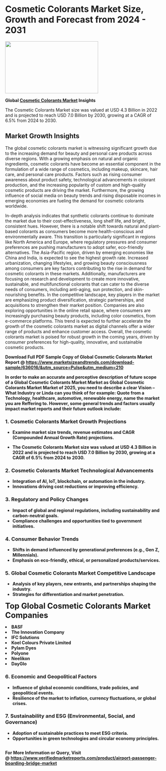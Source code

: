 <H1>Cosmetic Colorants Market Size, Growth and Forecast from 2024 - 2031</H1><img class="aligncenter size-medium wp-image-584254" src="https://thirdeyenews.in/wp-content/uploads/2024/09/Global-Market-Research-300x168.jpeg" alt="" width="300" height="168" /><p><strong>Global&nbsp;<a href="https://www.marketsizeandtrends.com/download-sample/636016/&amp;utm_source=Pulse&amp;utm_medium=210">Cosmetic Colorants Market</a> Insights</strong></p><p>The Cosmetic Colorants Market size was valued at USD 4.3 Billion in 2022 and is projected to reach USD 7.0 Billion by 2030, growing at a CAGR of 6.5% from 2024 to 2030.</p><p><h2>Market Growth Insights</h2> <p>The global cosmetic colorants market is witnessing significant growth due to the increasing demand for beauty and personal care products across diverse regions. With a growing emphasis on natural and organic ingredients, cosmetic colorants have become an essential component in the formulation of a wide range of cosmetics, including makeup, skincare, hair care, and personal care products. Factors such as rising consumer awareness about product safety, technological advancements in colorant production, and the increasing popularity of custom and high-quality cosmetic products are driving the market. Furthermore, the growing influence of social media on beauty trends and rising disposable incomes in emerging economies are fueling the demand for cosmetic colorants worldwide.</p> <p><strong></strong></p> <p>In-depth analysis indicates that synthetic colorants continue to dominate the market due to their cost-effectiveness, long shelf life, and bright, consistent hues. However, there is a notable shift towards natural and plant-based colorants as consumers become more health-conscious and environmentally aware. This transition is particularly significant in regions like North America and Europe, where regulatory pressures and consumer preferences are pushing manufacturers to adopt safer, eco-friendly alternatives. The Asia-Pacific region, driven by emerging economies like China and India, is expected to see the highest growth rate. Increased urbanization, changing lifestyles, and growing beauty consciousness among consumers are key factors contributing to the rise in demand for cosmetic colorants in these markets. Additionally, manufacturers are focusing on research and development to create more innovative, sustainable, and multifunctional colorants that can cater to the diverse needs of consumers, including anti-aging, sun protection, and skin-nourishing benefits. In the competitive landscape, key players in the market are emphasizing product diversification, strategic partnerships, and acquisitions to strengthen their market position. Companies are also exploring opportunities in the online retail space, where consumers are increasingly purchasing beauty products, including color cosmetics, from e-commerce platforms. This trend is expected to further accelerate the growth of the cosmetic colorants market as digital channels offer a wider range of products and enhance customer access. Overall, the cosmetic colorants market is poised for robust growth in the coming years, driven by consumer preferences for high-quality, innovative, and sustainable cosmetic products.</p> <p><strong></p><p><span class=""><strong>Download Full PDF Sample Copy of Global Cosmetic Colorants Market Report</strong> @ <a href="https://www.marketsizeandtrends.com/download-sample/636016/&amp;utm_source=Pulse&amp;utm_medium=210" target="_blank">https://www.marketsizeandtrends.com/download-sample/636016/&amp;utm_source=Pulse&amp;utm_medium=210</a></span></p><p>In order to make an accurate and perceptive description of future scope of a Global&nbsp;Cosmetic Colorants Market Market as Global&nbsp;Cosmetic Colorants Market Market of 2025, you need to describe a clear Vision &ndash; What Industry or Linda can you think of for example: Quote from a Technology, healthcare, automotive, renewable energy, name the market you are Reffering to. However, some general trends and factors usually impact market reports and their future outlook include:</p><h3>1.&nbsp;<strong>Cosmetic Colorants Market Growth Projections</strong></h3><ul><li>Examine market size trends, revenue estimates and CAGR (Compounded Annual Growth Rate) projections.</li><li><p>The Cosmetic Colorants Market size was valued at USD 4.3 Billion in 2022 and is projected to reach USD 7.0 Billion by 2030, growing at a CAGR of 6.5% from 2024 to 2030.</p></li></ul><h3>2.&nbsp;<strong>Cosmetic Colorants Market Technological Advancements</strong></h3><ul><li>Integration of AI, IoT, blockchain, or automation in the industry.</li><li>Innovations driving cost reductions or improving efficiency.</li></ul><h3>3.&nbsp;<strong>Regulatory and Policy Changes</strong></h3><ul><li>Impact of global and regional regulations, including sustainability and carbon-neutral goals.</li><li>Compliance challenges and opportunities tied to government initiatives.</li></ul><h3>4.&nbsp;<strong>Consumer Behavior Trends</strong></h3><ul><li>Shifts in demand influenced by generational preferences (e.g., Gen Z, Millennials).</li><li>Emphasis on eco-friendly, ethical, or personalized products/services.</li></ul><h3>5.&nbsp;<strong>Global Cosmetic Colorants Market Competitive Landscape</strong></h3><ul><li>Analysis of key players, new entrants, and partnerships shaping the industry.</li><li>Strategies for differentiation and market penetration.</li></ul><p data-pm-slice="1 1 []"><span style="color: inherit; font-family: inherit; font-size: 25px;">Top Global Cosmetic Colorants Market Companies</span></p><div class="" data-test-id=""><p><li>BASF</li><li> The Innovation Company</li><li> IFC Solutions</li><li> Koel Colours Private Limited</li><li> Pylam Dyes</li><li> Polyone</li><li> Neelikon</li><li> DayGlo</li></p></div><h3>6.&nbsp;<strong>Economic and Geopolitical Factors</strong></h3><ul><li>Influence of global economic conditions, trade policies, and geopolitical events.</li><li>Resilience of the market to inflation, currency fluctuations, or global crises.</li></ul><h3>7.&nbsp;<strong>Sustainability and ESG (Environmental, Social, and Governance)</strong></h3><ul><li>Adoption of sustainable practices to meet ESG criteria.</li><li>Opportunities in green technologies and circular economy principles.</li></ul><h2><strong style="font-size: 14px;">For More Information or Query, Visit @&nbsp;</strong><a style="background-color: #ffffff; font-size: 14px;" href="https://www.marketsizeandtrends.com/report/cosmetic-colorants-market/" target="_blank">https://www.verifiedmarketreports.com/product/airport-passenger-boarding-bridge-market</a></h2>
